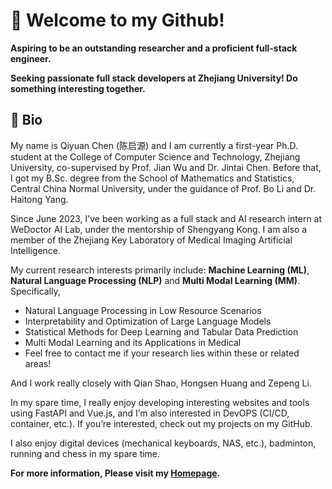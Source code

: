 # 👋 Welcome to my Github!

**Aspiring to be an outstanding researcher and a proficient full-stack engineer.**

**Seeking passionate full stack developers at Zhejiang University! Do something interesting together.**

## 📄 Bio

My name is Qiyuan Chen (陈启源) and I am currently a first-year Ph.D. student at the College of Computer Science and Technology, Zhejiang University, co-supervised by Prof. Jian Wu and Dr. Jintai Chen. Before that, I got my B.Sc. degree from the School of Mathematics and Statistics, Central China Normal University, under the guidance of Prof. Bo Li and Dr. Haitong Yang.

Since June 2023, I’ve been working as a full stack and AI research intern at WeDoctor AI Lab, under the mentorship of Shengyang Kong. I am also a member of the Zhejiang Key Laboratory of Medical Imaging Artificial Intelligence.

My current research interests primarily include: **Machine Learning (ML)**, **Natural Language Processing (NLP)** and **Multi Modal Learning (MM)**. Specifically,

- Natural Language Processing in Low Resource Scenarios
- Interpretability and Optimization of Large Language Models
- Statistical Methods for Deep Learning and Tabular Data Prediction
- Multi Modal Learning and its Applications in Medical
- Feel free to contact me if your research lies within these or related areas!

And I work really closely with Qian Shao, Hongsen Huang and Zepeng Li.

In my spare time, I really enjoy developing interesting websites and tools using FastAPI and Vue.js, and I’m also interested in DevOPS (CI/CD, container, etc.). If you’re interested, check out my projects on my GitHub.

I also enjoy digital devices (mechanical keyboards, NAS, etc.), badminton, running and chess in my spare time.

**For more information, Please visit my [Homepage](https://qychen2001.github.io/).**
